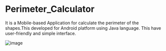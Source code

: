 # Perimeter_Calculator
It is a Mobile-based Application for calculate the perimeter of the shapes.This developed for Android platform using Java language. This have user-friendly and simple interface.

![image](https://github.com/user-attachments/assets/082768e6-fc10-4553-a317-381191f46cc5)
